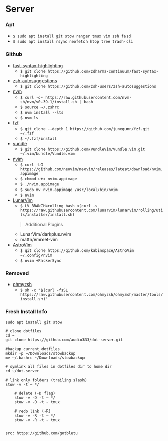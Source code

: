 # Server

### Apt
* `$ sudo apt install git stow ranger tmux vim zsh fasd`
* `$ sudo apt install rsync neofetch htop tree trash-cli`

### Github
* [fast-syntax-highlighting](https://github.com/zdharma-continuum/fast-syntax-highlighting)
    * `$ git clone https://github.com/zdharma-continuum/fast-syntax-highlighting`
* [zsh-autosuggestions](https://github.com/zsh-users/zsh-autosuggestions)
    * `$ git clone https://github.com/zsh-users/zsh-autosuggestions`
* [nvm](https://github.com/nvm-sh/nvm#installing-and-updating)
    * `$ curl -o- https://raw.githubusercontent.com/nvm-sh/nvm/v0.39.1/install.sh | bash`
    * `$ source ~/.zshrc`
    * `$ nvm install --lts`
    * `$ nvm ls`
* [fzf](https://github.com/junegunn/fzf#using-git)
    * `$ git clone --depth 1 https://github.com/junegunn/fzf.git ~/.fzf`
    * `$ ~/.fzf/install`
* [vundle](https://github.com/VundleVim/Vundle.vim#quick-start)
    * `$ git clone https://github.com/VundleVim/Vundle.vim.git ~/.vim/bundle/Vundle.vim`
* [nvim](https://github.com/neovim/neovim/wiki/Installing-Neovim#appimage-universal-linux-package)
    * `$ curl -LO https://github.com/neovim/neovim/releases/latest/download/nvim.appimage`
    * `$ chmod u+x nvim.appimage`
    * `$ ./nvim.appimage`
    * `$ sudo mv nvim.appimage /usr/local/bin/nvim`
    * `$ nvim`
* [LunarVim](https://www.lunarvim.org/01-installing.html#rolling)
    * `$ LV_BRANCH=rolling bash <(curl -s https://raw.githubusercontent.com/lunarvim/lunarvim/rolling/utils/installer/install.sh)`
    > Additional Plugins
    * LunarVim/darkplus.nvim
    * mattn/emmet-vim
* [AstroVim](https://github.com/kabinspace/AstroVim#clone-the-repository)
    * `$ git clone https://github.com/kabinspace/AstroVim ~/.config/nvim`
    * `$ nvim +PackerSync`

### Removed
* [ohmyzsh](https://github.com/ohmyzsh/ohmyzsh#basic-installation)
    * `$ sh -c "$(curl -fsSL https://raw.githubusercontent.com/ohmyzsh/ohmyzsh/master/tools/install.sh)"`

### Fresh Install Info
    sudo apt install git stow

    # clone dotfiles
    cd ~
    git clone https://github.com/audio333/dot-server.git

    #backup current dotfiles
    mkdir -p ~/Downloads/stowbackup
    mv ~/.bashrc ~/Downloads/stowbackup

    # symlink all files in dotfiles dir to home dir
    cd ~/dot-server

    # link only folders (trailing slash)
    stow -v -t ~ */

        # delete (-D flag)
        stow -v -D -t ~ */
        stow -v -D -t ~ tmux

        # redo link (-R)
        stow -v -R -t ~ */
        stow -v -R -t ~ tmux


    src: https://github.com/gotbletu


